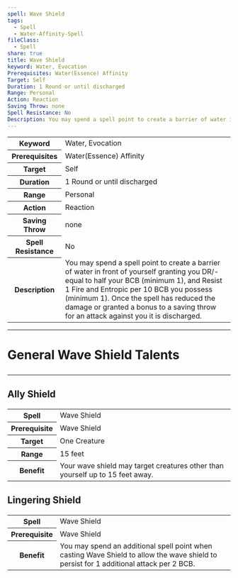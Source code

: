 ```yaml
---
spell: Wave Shield
tags:
  - Spell
  - Water-Affinity-Spell
fileClass:
  - Spell
share: true
title: Wave Shield
keyword: Water, Evocation
Prerequisites: Water(Essence) Affinity
Target: Self
Duration: 1 Round or until discharged
Range: Personal
Action: Reaction
Saving Throw: none
Spell Resistance: No
Description: You may spend a spell point to create a barrier of water in front of yourself granting you DR/- equal to half your BCB (minimum 1), and Resist 1 Fire and Entropic per 10 BCB you possess (minimum 1). Once the spell has reduced the damage or granted a bonus to a saving throw for an attack against you it is discharged.
---
```


<p><span style="overflow-x: auto;"><table><tbody><tr><th>Keyword</th><td>Water, Evocation</td></tr><tr><th>Prerequisites</th><td>Water(Essence) Affinity</td></tr><tr><th>Target</th><td>Self</td></tr><tr><th>Duration</th><td>1 Round or until discharged</td></tr><tr><th>Range</th><td>Personal</td></tr><tr><th>Action</th><td>Reaction</td></tr><tr><th>Saving Throw</th><td>none</td></tr><tr><th>Spell Resistance</th><td>No</td></tr><tr><th>Description</th><td>You may spend a spell point to create a barrier of water in front of yourself granting you DR/- equal to half your BCB (minimum 1), and Resist 1 Fire and Entropic per 10 BCB you possess (minimum 1). Once the spell has reduced the damage or granted a bonus to a saving throw for an attack against you it is discharged.</td></tr></tbody></table></span></p><span><span><hr></span></span><h1><span><p>General Wave Shield Talents</p></span></h1><span><span><hr></span></span><h2><span><p>Ally Shield</p></span></h2><p><span style="overflow-x: auto;"><table><tbody><tr><th>Spell</th><td>Wave Shield</td></tr><tr><th>Prerequisite</th><td>Wave Shield</td></tr><tr><th>Target</th><td>One Creature</td></tr><tr><th>Range</th><td>15 feet</td></tr><tr><th>Benefit</th><td>Your wave shield may target creatures other than yourself up to 15 feet away.</td></tr></tbody></table></span></p><h2><span><p>Lingering Shield</p></span></h2><p><span style="overflow-x: auto;"><table><tbody><tr><th>Spell</th><td>Wave Shield</td></tr><tr><th>Prerequisite</th><td>Wave Shield</td></tr><tr><th>Benefit</th><td>You may spend an additional spell point when casting Wave Shield to allow the wave shield to persist for 1 additional attack per 2 BCB.</td></tr></tbody></table></span></p>